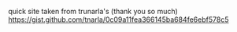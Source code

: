 quick site taken from trunarla's (thank you so much)
https://gist.github.com/tnarla/0c09a11fea366145ba684fe6ebf578c5